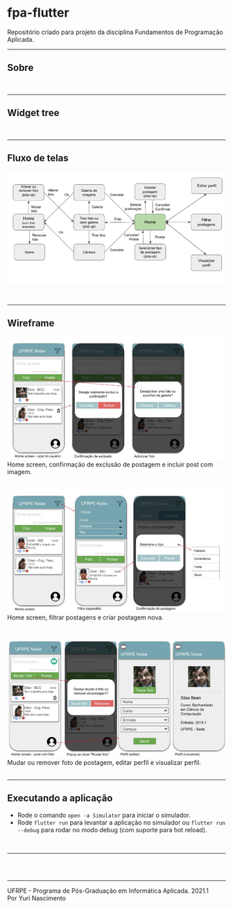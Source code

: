 # fpa-flutter

Repositório criado para projeto da disciplina Fundamentos de Programação Aplicada.
<br><hr>
## Sobre
<br><hr>
## Widget tree
<br><hr>
## Fluxo de telas
![Fluxo de telas ](web/wireframe/FluxoTelas.png)

<br><hr>
## Wireframe
![home-confirmar exclusão-adicionar foto](web/wireframe/wire1.jpg)
Home screen, confirmação de exclusão de postagem e incluir post com imagem.
<br><br>

![home-mudar foto-editar perfil-visualizar perfil](web/wireframe/wire2.jpg)
Home screen, filtrar postagens e criar postagem nova.
<br><br>

![home screen-filtro expandido-confirmar postagem](web/wireframe/wire3.jpg)
Mudar ou remover foto de postagem, editar perfil e visualizar perfil.
<br><br>
<hr>

## Executando a aplicação
- Rode o comando ```open -a Simulator``` para iniciar o simulador.
- Rode ```flutter run``` para levantar a aplicação no simulador ou ```flutter run --debug``` para rodar no modo debug (com suporte para hot reload).

<br><hr>

<br><br><hr>
UFRPE - Programa de Pós-Graduação em Informática Aplicada. 2021.1
<br>
Por Yuri Nascimento
